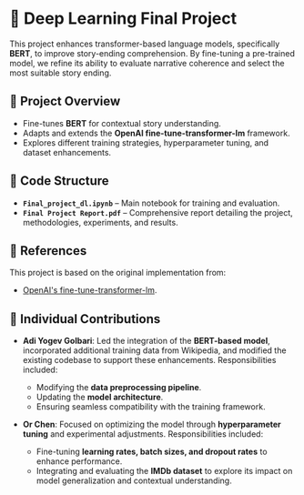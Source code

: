 # 🚀 Deep Learning Final Project

This project enhances transformer-based language models, specifically **BERT**, to improve story-ending comprehension. By fine-tuning a pre-trained model, we refine its ability to evaluate narrative coherence and select the most suitable story ending.

## 🔹 Project Overview
- Fine-tunes **BERT** for contextual story understanding.
- Adapts and extends the **OpenAI fine-tune-transformer-lm** framework.
- Explores different training strategies, hyperparameter tuning, and dataset enhancements.

## 📂 Code Structure
- **`Final_project_dl.ipynb`** – Main notebook for training and evaluation.
- **`Final Project Report.pdf`** – Comprehensive report detailing the project, methodologies, experiments, and results.

## 📖 References
This project is based on the original implementation from:
- [OpenAI's fine-tune-transformer-lm](https://github.com/openai/finetune-transformer-lm).

## 👥 Individual Contributions
- **Adi Yogev Golbari**: Led the integration of the **BERT-based model**, incorporated additional training data from Wikipedia, and modified the existing codebase to support these enhancements. Responsibilities included:
  - Modifying the **data preprocessing pipeline**.
  - Updating the **model architecture**.
  - Ensuring seamless compatibility with the training framework.

- **Or Chen**: Focused on optimizing the model through **hyperparameter tuning** and experimental adjustments. Responsibilities included:
  - Fine-tuning **learning rates, batch sizes, and dropout rates** to enhance performance.
  - Integrating and evaluating the **IMDb dataset** to explore its impact on model generalization and contextual understanding.
